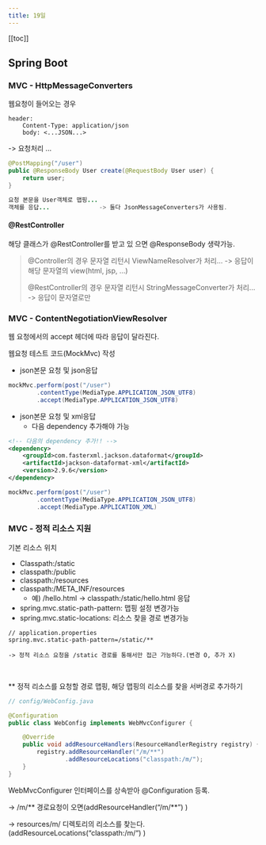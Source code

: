 ```yaml
---
title: 19일
---
```


[[toc]]

## Spring Boot

### MVC - HttpMessageConverters

웹요청이 들어오는 경우 
~~~
header:
    Content-Type: application/json
    body: <...JSON...>
~~~

-> 요청처리 ...

~~~java
@PostMapping("/user")
public @ResponseBody User create(@RequestBody User user) {
    return user;
}

요청 본문을 User객체로 맵핑...
객체를 응답...              -> 둘다 JsonMessageConverters가 사용됨.

~~~

#### @RestController

해당 클래스가 @RestController를 받고 있
으면 @ResponseBody 생략가능.

> @Controller의 경우 문자열 리턴시 ViewNameResolver가 처리... -> 응답이 해당 문자열의 view(html, jsp, ...)
>
> @RestController의 경우 문자열 리턴시 StringMessageConverter가 처리... -> 응답이 문자열로만

### MVC - ContentNegotiationViewResolver

웹 요청에서의 accept 헤더에 따라 응답이 달라진다.

웹요청 테스트 코드(MockMvc) 작성
- json본문 요청 및 json응답

~~~java
mockMvc.perform(post("/user")
        .contentType(MediaType.APPLICATION_JSON_UTF8)
        .accept(MediaType.APPLICATION_JSON_UTF8)
~~~

- json본문 요청 및 xml응답
  - 다음 dependency 추가해야 가능

~~~xml
<!-- 다음의 dependency 추가!! -->
<dependency>
    <groupId>com.fasterxml.jackson.dataformat</groupId>
    <artifactId>jackson-dataformat-xml</artifactId>
    <version>2.9.6</version>
</dependency>
~~~

~~~java
mockMvc.perform(post("/user")
        .contentType(MediaType.APPLICATION_JSON_UTF8)
        .accept(MediaType.APPLICATION_XML)
~~~

### MVC - 정적 리소스 지원

기본 리소스 위치
* Classpath:/static
* classpath:/public
* classpath:/resources
* classpath:/META_INF/resources
  * 예) /hello.html -> classpath:/static/hello.html 응답
* spring.mvc.static-path-pattern: 맵핑 설정 변경가능
* spring.mvc.static-locations: 리소스 찾을 경로 변경가능

~~~
// application.properties
spring.mvc.static-path-pattern=/static/**

-> 정적 리소스 요청을 /static 경로를 통해서만 접근 가능하다.(변경 O, 추가 X)
~~~

<br>

** 정적 리소스를 요청할 경로 맵핑, 해당 맵핑의 리소스를 찾을 서버경로 추가하기 

~~~java
// config/WebConfig.java

@Configuration
public class WebConfig implements WebMvcConfigurer {

    @Override
    public void addResourceHandlers(ResourceHandlerRegistry registry) {
        registry.addResourceHandler("/m/**")
                .addResourceLocations("classpath:/m/");
    }
}
~~~

WebMvcConfigurer 인터페이스를 상속받아 @Configuration 등록.

-> /m/** 경로요청이 오면(addResourceHandler(“/m/**”) )

->  resources/m/ 디렉토리의 리소스를 찾는다.(addResourceLocations(“classpath:/m/“) )